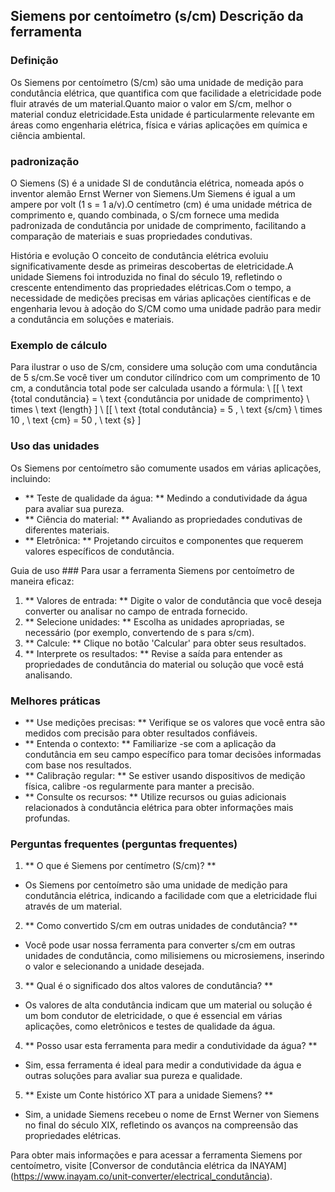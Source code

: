 ## Siemens por centoímetro (s/cm) Descrição da ferramenta

### Definição
Os Siemens por centoímetro (S/cm) são uma unidade de medição para condutância elétrica, que quantifica com que facilidade a eletricidade pode fluir através de um material.Quanto maior o valor em S/cm, melhor o material conduz eletricidade.Esta unidade é particularmente relevante em áreas como engenharia elétrica, física e várias aplicações em química e ciência ambiental.

### padronização
O Siemens (S) é a unidade SI de condutância elétrica, nomeada após o inventor alemão Ernst Werner von Siemens.Um Siemens é igual a um ampere por volt (1 s = 1 a/v).O centímetro (cm) é uma unidade métrica de comprimento e, quando combinada, o S/cm fornece uma medida padronizada de condutância por unidade de comprimento, facilitando a comparação de materiais e suas propriedades condutivas.

História e evolução
O conceito de condutância elétrica evoluiu significativamente desde as primeiras descobertas de eletricidade.A unidade Siemens foi introduzida no final do século 19, refletindo o crescente entendimento das propriedades elétricas.Com o tempo, a necessidade de medições precisas em várias aplicações científicas e de engenharia levou à adoção do S/CM como uma unidade padrão para medir a condutância em soluções e materiais.

### Exemplo de cálculo
Para ilustrar o uso de S/cm, considere uma solução com uma condutância de 5 s/cm.Se você tiver um condutor cilíndrico com um comprimento de 10 cm, a condutância total pode ser calculada usando a fórmula:
\ [[
\ text {total condutância} = \ text {condutância por unidade de comprimento} \ times \ text {length}
\]
\ [[
\ text {total condutância} = 5 \, \ text {s/cm} \ times 10 \, \ text {cm} = 50 \, \ text {s}
\]

### Uso das unidades
Os Siemens por centoímetro são comumente usados ​​em várias aplicações, incluindo:
- ** Teste de qualidade da água: ** Medindo a condutividade da água para avaliar sua pureza.
- ** Ciência do material: ** Avaliando as propriedades condutivas de diferentes materiais.
- ** Eletrônica: ** Projetando circuitos e componentes que requerem valores específicos de condutância.

Guia de uso ###
Para usar a ferramenta Siemens por centoímetro de maneira eficaz:
1. ** Valores de entrada: ** Digite o valor de condutância que você deseja converter ou analisar no campo de entrada fornecido.
2. ** Selecione unidades: ** Escolha as unidades apropriadas, se necessário (por exemplo, convertendo de s para s/cm).
3. ** Calcule: ** Clique no botão 'Calcular' para obter seus resultados.
4. ** Interprete os resultados: ** Revise a saída para entender as propriedades de condutância do material ou solução que você está analisando.

### Melhores práticas
- ** Use medições precisas: ** Verifique se os valores que você entra são medidos com precisão para obter resultados confiáveis.
- ** Entenda o contexto: ** Familiarize -se com a aplicação da condutância em seu campo específico para tomar decisões informadas com base nos resultados.
- ** Calibração regular: ** Se estiver usando dispositivos de medição física, calibre -os regularmente para manter a precisão.
- ** Consulte os recursos: ** Utilize recursos ou guias adicionais relacionados à condutância elétrica para obter informações mais profundas.

### Perguntas frequentes (perguntas frequentes)

1. ** O que é Siemens por centímetro (S/cm)? **
- Os Siemens por centoímetro são uma unidade de medição para condutância elétrica, indicando a facilidade com que a eletricidade flui através de um material.

2. ** Como convertido S/cm em outras unidades de condutância? **
- Você pode usar nossa ferramenta para converter s/cm em outras unidades de condutância, como milisiemens ou microsiemens, inserindo o valor e selecionando a unidade desejada.

3. ** Qual é o significado dos altos valores de condutância? **
- Os valores de alta condutância indicam que um material ou solução é um bom condutor de eletricidade, o que é essencial em várias aplicações, como eletrônicos e testes de qualidade da água.

4. ** Posso usar esta ferramenta para medir a condutividade da água? **
- Sim, essa ferramenta é ideal para medir a condutividade da água e outras soluções para avaliar sua pureza e qualidade.

5. ** Existe um Conte histórico XT para a unidade Siemens? **
- Sim, a unidade Siemens recebeu o nome de Ernst Werner von Siemens no final do século XIX, refletindo os avanços na compreensão das propriedades elétricas.

Para obter mais informações e para acessar a ferramenta Siemens por centoímetro, visite [Conversor de condutância elétrica da INAYAM] (https://www.inayam.co/unit-converter/electrical_condutância).